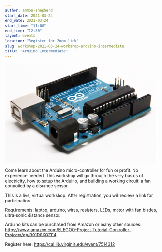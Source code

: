 ```yaml
---
author: ammon-shepherd
start_date: 2021-03-24
end_date: 2021-03-24
start_time: "11:00"
end_time: "12:30"
layout: events
location: "Register for Zoom link"
slug: workshop-2021-03-24-workshop-arduino-intermediate
title: "Arduino Intermediate"
---
```


![Arduino Intermediate](/assets/post-media/workshops/arduino.png)

Come learn about the Arduino micro-controller for fun or profit. No experience needed. This workshop will go through the very basics of electricity, how to setup the Arduino, and building a working circuit: a fan controlled by a distance sensor.

This is a live, virtual workshop. After registration, you will recieve a link for participation. 

Requirements: laptop, arduino, wires, resisters, LEDs, motor with fan blades, ultra-sonic distance sensor.


Arduino kits can be purchased from Amazon or many other sources: https://www.amazon.com/ELEGOO-Project-Tutorial-Controller-Projects/dp/B01D8KOZF4


Register here: [https://cal.lib.virginia.edu/event/7514312 ](https://cal.lib.virginia.edu/event/7514312)

